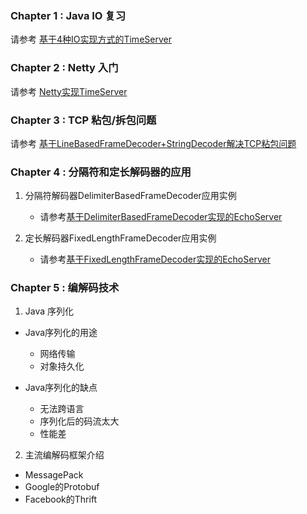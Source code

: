 ### Chapter 1 : Java IO 复习

请参考 [基于4种IO实现方式的TimeServer](../sources/io/readme.md)

### Chapter 2 : Netty 入门

请参考 [Netty实现TimeServer](../sources/netty-guide/readme.md)

### Chapter 3 : TCP 粘包/拆包问题

请参考 [基于LineBasedFrameDecoder+StringDecoder解决TCP粘包问题](../sources/netty-guide/readme.md/#stickunpackresolved)

### Chapter 4 : 分隔符和定长解码器的应用

1. 分隔符解码器DelimiterBasedFrameDecoder应用实例

    - 请参考[基于DelimiterBasedFrameDecoder实现的EchoServer](../sources/netty-guide/readme.md/#stickunpackresolved)

2. 定长解码器FixedLengthFrameDecoder应用实例

    - 请参考[基于FixedLengthFrameDecoder实现的EchoServer](../sources/netty-guide/readme.md/#stickunpackresolved)
    
### Chapter 5 : 编解码技术

1. Java 序列化
    
* Java序列化的用途
    - 网络传输
    - 对象持久化
    
* Java序列化的缺点
    - 无法跨语言
    - 序列化后的码流太大
    - 性能差 
    
2. 主流编解码框架介绍

* MessagePack
* Google的Protobuf
* Facebook的Thrift
